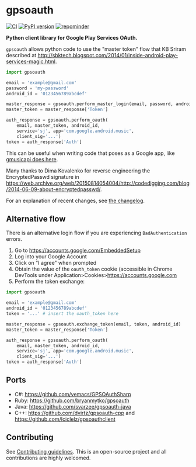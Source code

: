 # gpsoauth

[![CI](https://github.com/simon-weber/gpsoauth/actions/workflows/ci.yaml/badge.svg)](https://github.com/simon-weber/gpsoauth/actions/workflows/ci.yaml)
[![PyPI version](https://badge.fury.io/py/gpsoauth.svg)](https://pypi.org/project/gpsoauth/)
[![repominder](https://img.shields.io/badge/dynamic/json.svg?label=release&query=%24.status&maxAge=43200&uri=https%3A%2F%2Fwww.repominder.com%2Fbadge%2FeyJmdWxsX25hbWUiOiAic2ltb24td2ViZXIvZ3Bzb2F1dGgifQ%3D%3D%2F&link=https%3A%2F%2Fwww.repominder.com%2F)](https://www.repominder.com)

**Python client library for Google Play Services OAuth.**

`gpsoauth` allows python code to use the "master token" flow that KB Sriram described at
<http://sbktech.blogspot.com/2014/01/inside-android-play-services-magic.html>.

```python
import gpsoauth

email = 'example@gmail.com'
password = 'my-password'
android_id = '0123456789abcdef'

master_response = gpsoauth.perform_master_login(email, password, android_id)
master_token = master_response['Token']

auth_response = gpsoauth.perform_oauth(
    email, master_token, android_id,
    service='sj', app='com.google.android.music',
    client_sig='...')
token = auth_response['Auth']
```

This can be useful when writing code that poses as a Google app, like
[gmusicapi does here](https://github.com/simon-weber/gmusicapi/blob/87a802ab3a59a7fa2974fd9755d59a55275484d9/gmusicapi/session.py#L267-L278).

Many thanks to Dima Kovalenko for reverse engineering the EncryptedPasswd signature in
<https://web.archive.org/web/20150814054004/http://codedigging.com/blog/2014-06-09-about-encryptedpasswd/>.

For an explanation of recent changes, see [the changelog](https://github.com/simon-weber/gpsoauth/blob/master/CHANGELOG.md).

## Alternative flow

There is an alternative login flow if you are experiencing `BadAuthentication` errors.

1. Go to https://accounts.google.com/EmbeddedSetup
2. Log into your Google Account
3. Click on "I agree" when prompted
4. Obtain the value of the `oauth_token` cookie (accessible in Chrome DevTools under Application>Cookies>https://accounts.google.com
6. Perform the token exchange:

```python
import gpsoauth

email = 'example@gmail.com'
android_id = '0123456789abcdef'
token = '...' # insert the oauth_token here

master_response = gpsoauth.exchange_token(email, token, android_id)
master_token = master_response['Token']

auth_response = gpsoauth.perform_oauth(
    email, master_token, android_id,
    service='sj', app='com.google.android.music',
    client_sig='...')
token = auth_response['Auth']
```

## Ports

- C\#: <https://github.com/vemacs/GPSOAuthSharp>
- Ruby: <https://github.com/bryanmytko/gpsoauth>
- Java: <https://github.com/svarzee/gpsoauth-java>
- C++: <https://github.com/dvirtz/gpsoauth-cpp> and <https://github.com/Iciclelz/gpsoauthclient>

## Contributing

See [Contributing guidelines](https://github.com/simon-weber/gpsoauth/blob/master/CONTRIBUTING.md).
This is an open-source project and all contributions are highly welcomed.
